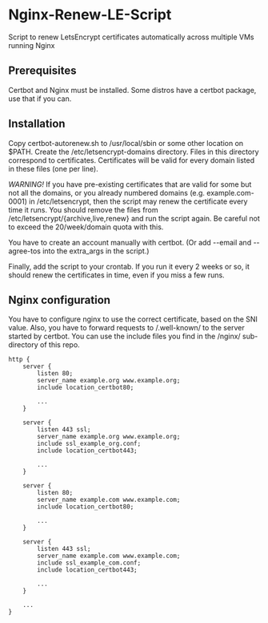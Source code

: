 # Nginx-Renew-LE-Script

Script to renew LetsEncrypt certificates automatically across multiple VMs running Nginx

## Prerequisites

Certbot and Nginx must be installed.
Some distros have a certbot package, use that if you can.

## Installation

Copy certbot-autorenew.sh to /usr/local/sbin or some other location on $PATH.
Create the /etc/letsencrypt-domains directory.
Files in this directory correspond to certificates.
Certificates will be valid for every domain listed in these files (one per line).

*WARNING!*
If you have pre-existing certificates that are valid for some but not all the domains, or you already numbered domains (e.g. example.com-0001) in /etc/letsencrypt, then the script may renew the certificate every time it runs.
You should remove the files from /etc/letsencrypt/{archive,live,renew} and run the script again.
Be careful not to exceed the 20/week/domain quota with this.

You have to create an account manually with certbot.
(Or add --email and --agree-tos into the extra_args in the script.)

Finally, add the script to your crontab.
If you run it every 2 weeks or so, it should renew the certificates in time, even if you miss a few runs.

## Nginx configuration

You have to configure nginx to use the correct certificate, based on the SNI value.
Also, you have to forward requests to /.well-known/ to the server started by certbot.
You can use the include files you find in the /nginx/ sub-directory of this repo.

```
http {
    server {
        listen 80;
        server_name example.org www.example.org;
        include location_certbot80;

        ...
    }

    server {
        listen 443 ssl;
        server_name example.org www.example.org;
        include ssl_example_org.conf;
        include location_certbot443;

        ...
    }

    server {
        listen 80;
        server_name example.com www.example.com;
        include location_certbot80;

        ...
    }

    server {
        listen 443 ssl;
        server_name example.com www.example.com;
        include ssl_example_com.conf;
        include location_certbot443;

        ...
    }

    ...
}
```
